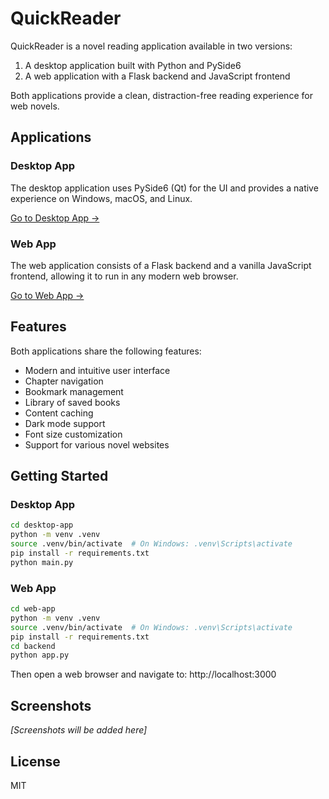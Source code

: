 # QuickReader

QuickReader is a novel reading application available in two versions:
1. A desktop application built with Python and PySide6
2. A web application with a Flask backend and JavaScript frontend

Both applications provide a clean, distraction-free reading experience for web novels.

## Applications

### Desktop App

The desktop application uses PySide6 (Qt) for the UI and provides a native experience on Windows, macOS, and Linux.

[Go to Desktop App →](./desktop-app/)

### Web App

The web application consists of a Flask backend and a vanilla JavaScript frontend, allowing it to run in any modern web browser.

[Go to Web App →](./web-app/)

## Features

Both applications share the following features:
- Modern and intuitive user interface
- Chapter navigation
- Bookmark management
- Library of saved books
- Content caching
- Dark mode support
- Font size customization
- Support for various novel websites

## Getting Started

### Desktop App

```bash
cd desktop-app
python -m venv .venv
source .venv/bin/activate  # On Windows: .venv\Scripts\activate
pip install -r requirements.txt
python main.py
```

### Web App

```bash
cd web-app
python -m venv .venv
source .venv/bin/activate  # On Windows: .venv\Scripts\activate
pip install -r requirements.txt
cd backend
python app.py
```

Then open a web browser and navigate to: http://localhost:3000

## Screenshots

*[Screenshots will be added here]*

## License

MIT 